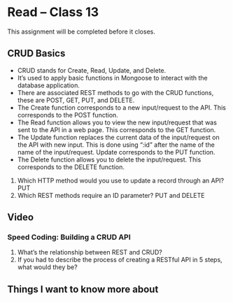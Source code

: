 # Read – Class 13
This assignment will be completed before it closes.
## CRUD Basics
- CRUD stands for Create, Read, Update, and Delete.
- It’s used to apply basic functions in Mongoose to interact with the database application.
- There are associated REST methods to go with the CRUD functions, these are POST, GET, PUT, and DELETE.
- The Create function corresponds to a new input/request to the API. This corresponds to the POST function.
- The Read function allows you to view the new input/request that was sent to the API in a web page. This corresponds to the GET function.
- The Update function replaces the current data of the input/request on the API with new input. This is done using “:id” after the name of the name of the input/request. Update corresponds to the PUT function.
- The Delete function allows you to delete the input/request. This corresponds to the DELETE function.

1. Which HTTP method would you use to update a record through an API? PUT
2. Which REST methods require an ID parameter? PUT and DELETE

## Video
### Speed Coding: Building a CRUD API
1. What’s the relationship between REST and CRUD?
2. If you had to describe the process of creating a RESTful API in 5 steps, what would they be?

## Things I want to know more about

